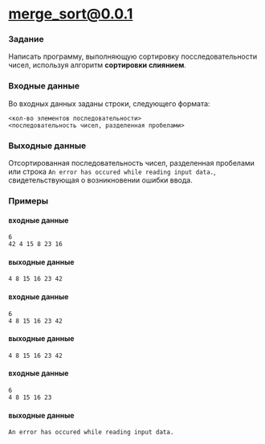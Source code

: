 # merge_sort@0.0.1

### Задание
Написать программу, выполняющую сортировку посследовательности чисел, используя алгоритм **сортировки слиянием**.

### Входные данные
Во входных данных заданы строки, следующего формата:
```
<кол-во элементов последовательности>
<последовательность чисел, разделенная пробелами>
```

### Выходные данные
Отсортированная последовательность чисел, разделенная пробелами или строка `An error has occured while reading input data.`, свидетельствующая о возникновении ошибки ввода.

### Примеры
#### входные данные
```
6
42 4 15 8 23 16
```
#### выходные данные
```
4 8 15 16 23 42
```
#### входные данные
```
6
4 8 15 16 23 42
```
#### выходные данные
```
4 8 15 16 23 42
```
#### входные данные
```
6
4 8 15 16 23
```
#### выходные данные
```
An error has occured while reading input data.
```
